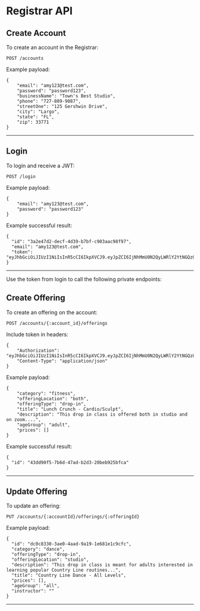 # Registrar API

## Create Account

To create an account in the Registrar:

```
POST /accounts
```
Example payload:
```
{
    "email": "amy123@test.com",
    "password": "password123",
    "businessName": "Town's Best Studio",
    "phone": "727-809-9087",
    "streetOne": "125 Gershwin Drive",
    "city": "Largo",
    "state": "FL",
    "zip": 33771
}
```
---
## Login
To login and receive a JWT:

```
POST /login
```
Example payload:
```
{
    "email": "amy123@test.com",
    "password": "password123"
}
```
Example successful result:
```
{
  "id": "3a2e47d2-decf-4d39-b7bf-c903aac98f97",
  "email": "amy123@test.com",
  "token": "eyJhbGciOiJIUzI1NiIsInR5cCI6IkpXVCJ9.eyJpZCI6IjNhMmU0N2QyLWRlY2YtNGQzOS1iN2Jm..."
}
```
---
Use the token from login to call the following private endpoints:
## Create Offering
To create an offering on the account:
```
POST /accounts/{:account_id}/offerings
```
Include token in headers:
```
{
    "Authorization": "eyJhbGciOiJIUzI1NiIsInR5cCI6IkpXVCJ9.eyJpZCI6IjNhMmU0N2QyLWRlY2YtNGQzOS1iN2Jm...",
    "Content-Type": "application/json"
}
```
Example payload:
```
{
    "category": "fitness",
    "offeringLocation": "both",
    "offeringType": "drop-in",
    "title": "Lunch Crunch - Cardio/Sculpt",
    "description": "This drop in class is offered both in studio and on zoom....",
    "ageGroup": "adult",
    "prices": []
}
```
Example successful result:
```
{
  "id": "43dd90f5-7b6d-47ad-b2d3-20beb925bfca"
}
```
---
## Update Offering
To update an offering:
```
PUT /accounts/{:accountId}/offerings/{:offeringId}
```
Example payload:
```
{
  "id": "dc0c8330-3ae0-4aad-9a19-1e681e1c9cfc",
  "category": "dance",
  "offeringType": "drop-in",
  "offeringLocation": "studio",
  "description": "This drop in class is meant for adults interested in learning popular Country Line routines...",
  "title": "Country Line Dance - All Levels",
  "prices": [],
  "ageGroup": "all",
  "instructor": ""
}
```
---
